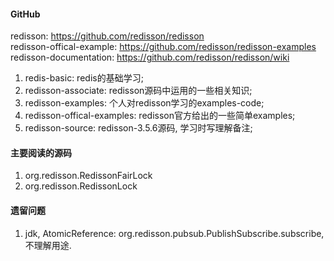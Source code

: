 #### GitHub
redisson: https://github.com/redisson/redisson  
redisson-offical-example: https://github.com/redisson/redisson-examples  
redisson-documentation: https://github.com/redisson/redisson/wiki  

1. redis-basic: redis的基础学习;  
2. redisson-associate: redisson源码中运用的一些相关知识;  
3. redisson-examples: 个人对redisson学习的examples-code;  
4. redisson-offical-examples: redisson官方给出的一些简单examples;  
5. redisson-source: redisson-3.5.6源码, 学习时写理解备注;

#### 主要阅读的源码
1. org.redisson.RedissonFairLock
2. org.redisson.RedissonLock

#### 遗留问题
1. jdk, AtomicReference: org.redisson.pubsub.PublishSubscribe.subscribe, 不理解用途.